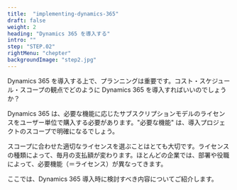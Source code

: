 ```yaml
---
title:  "implementing-dynamics-365"
draft: false
weight: 2
heading: "Dynamics 365 を導入する"
intro: ""
step: "STEP.02"
rightMenu: "chepter"
backgroundImage: "step2.jpg"
---
```


<!-- Intro -->
Dynamics 365 を導入する上で、プランニングは重要です。コスト・スケジュール・スコープの観点でどのように Dynamics 365 を導入すればいいのでしょうか？

Dynamics 365 は、必要な機能に応じたサブスクリプションモデルのライセンスをユーザー単位で購入する必要があります。"必要な機能" は、導入プロジェクトのスコープで明確になるでしょう。

スコープに合わせた適切なライセンスを選ぶことはとても大切です。ライセンスの種類によって、毎月の支払額が変わります。ほとんどの企業では、部署や役職によって、必要機能（＝ライセンス）が異なってきます。

ここでは、Dynamics 365 導入時に検討すべき内容についてご紹介します。